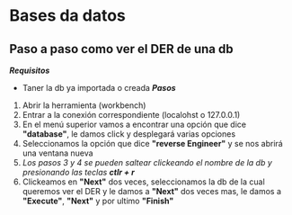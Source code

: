 # Bases da datos

## Paso a paso como ver el DER de una db
**_Requisitos_**
- Taner la db ya importada o creada
**_Pasos_**
1. Abrir la herramienta (workbench)
2. Entrar a la conexión correspondiente (localohst o 127.0.0.1)
3. En el menú superior vamos a encontrar una opción que dice **"database"**, le damos click y desplegará varias opciones
4. Seleccionamos la opción que dice **"reverse Engineer"** y se nos abrirá una ventana nueva
5. _Los pasos 3 y 4 se pueden saltear clickeando el nombre de la db y presionando las teclas **ctlr + r**_
6. Clickeamos en **"Next"** dos veces, seleccionamos la db de la cual queremos ver el DER y le damos a **"Next"** dos veces mas, le damos a **"Execute"**, **"Next"**  y por ultimo **"Finish"**
